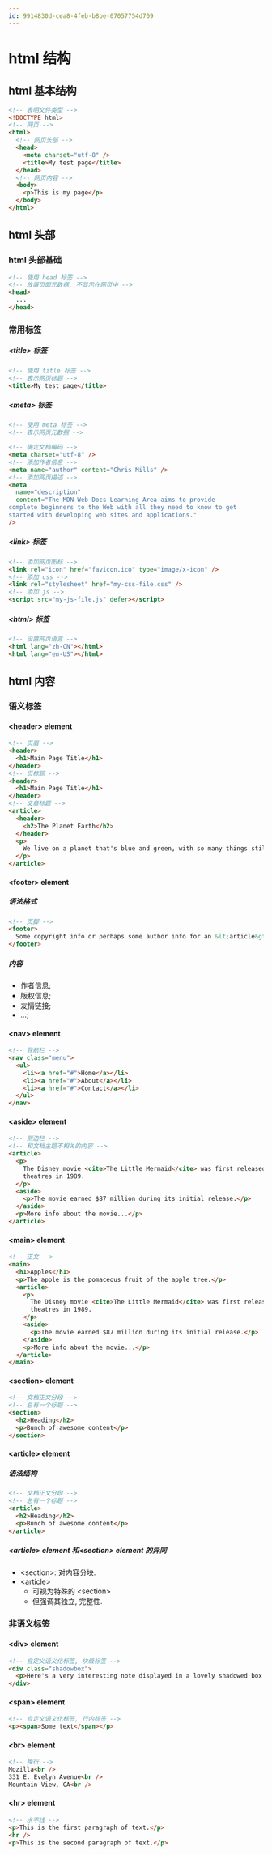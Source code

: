 ```yaml
---
id: 9914830d-cea8-4feb-b8be-07057754d709
---
```


# html 结构

## html 基本结构

```html
<!-- 表明文件类型 -->
<!DOCTYPE html>
<!-- 网页 -->
<html>
  <!-- 网页头部 -->
  <head>
    <meta charset="utf-8" />
    <title>My test page</title>
  </head>
  <!-- 网页内容 -->
  <body>
    <p>This is my page</p>
  </body>
</html>
```

## html 头部

### html 头部基础

```html
<!-- 使用 head 标签 -->
<!-- 放置页面元数据, 不显示在网页中 -->
<head>
  ...
</head>
```

### 常用标签

##### \<title\> 标签

```html
<!-- 使用 title 标签 -->
<!-- 表示网页标题 -->
<title>My test page</title>
```

##### \<meta\> 标签

```html
<!-- 使用 meta 标签 -->
<!-- 表示网页元数据 -->

<!-- 确定文档编码 -->
<meta charset="utf-8" />
<!-- 添加作者信息 -->
<meta name="author" content="Chris Mills" />
<!-- 添加网页描述 -->
<meta
  name="description"
  content="The MDN Web Docs Learning Area aims to provide
complete beginners to the Web with all they need to know to get
started with developing web sites and applications."
/>
```

##### \<link\> 标签

```html
<!-- 添加网页图标 -->
<link rel="icon" href="favicon.ico" type="image/x-icon" />
<!-- 添加 css -->
<link rel="stylesheet" href="my-css-file.css" />
<!-- 添加 js -->
<script src="my-js-file.js" defer></script>
```

##### \<html\> 标签

```html
<!-- 设置网页语言 -->
<html lang="zh-CN"></html>
<html lang="en-US"></html>
```

## html 内容

### 语义标签

#### \<header\> element

```html
<!-- 页眉 -->
<header>
  <h1>Main Page Title</h1>
</header>
<!-- 页标题 -->
<header>
  <h1>Main Page Title</h1>
</header>
<!-- 文章标题 -->
<article>
  <header>
    <h2>The Planet Earth</h2>
  </header>
  <p>
    We live on a planet that's blue and green, with so many things still unseen.
  </p>
</article>
```

#### \<footer\> element

##### 语法格式

```html
<!-- 页脚 -->
<footer>
  Some copyright info or perhaps some author info for an &lt;article&gt;?
</footer>
```

##### 内容

- 作者信息;
- 版权信息;
- 友情链接;
- ...;

#### \<nav\> element

```html
<!-- 导航栏 -->
<nav class="menu">
  <ul>
    <li><a href="#">Home</a></li>
    <li><a href="#">About</a></li>
    <li><a href="#">Contact</a></li>
  </ul>
</nav>
```

#### \<aside\> element

```html
<!-- 侧边栏 -->
<!-- 和文档主题不相关的内容 -->
<article>
  <p>
    The Disney movie <cite>The Little Mermaid</cite> was first released to
    theatres in 1989.
  </p>
  <aside>
    <p>The movie earned $87 million during its initial release.</p>
  </aside>
  <p>More info about the movie...</p>
</article>
```

#### \<main\> element

```html
<!-- 正文 -->
<main>
  <h1>Apples</h1>
  <p>The apple is the pomaceous fruit of the apple tree.</p>
  <article>
    <p>
      The Disney movie <cite>The Little Mermaid</cite> was first released to
      theatres in 1989.
    </p>
    <aside>
      <p>The movie earned $87 million during its initial release.</p>
    </aside>
    <p>More info about the movie...</p>
  </article>
</main>
```

#### \<section\> element

```html
<!-- 文档正文分段 -->
<!-- 总有一个标题 -->
<section>
  <h2>Heading</h2>
  <p>Bunch of awesome content</p>
</section>
```

#### \<article\> element

##### 语法结构

```html
<!-- 文档正文分段 -->
<!-- 总有一个标题 -->
<article>
  <h2>Heading</h2>
  <p>Bunch of awesome content</p>
</article>
```

##### \<article\> element 和\<section\> element 的异同

- \<section\>: 对内容分块.
- \<article\>
  - 可视为特殊的 \<section\>
  - 但强调其独立, 完整性.

### 非语义标签

#### \<div\> element

```html
<!-- 自定义语义化标签, 块级标签 -->
<div class="shadowbox">
  <p>Here's a very interesting note displayed in a lovely shadowed box.</p>
</div>
```

#### \<span\> element

```html
<!-- 自定义语义化标签, 行内标签 -->
<p><span>Some text</span></p>
```

#### \<br\> element

```html
<!-- 换行 -->
Mozilla<br />
331 E. Evelyn Avenue<br />
Mountain View, CA<br />
```

#### \<hr\> element

```html
<!-- 水平线 -->
<p>This is the first paragraph of text.</p>
<hr />
<p>This is the second paragraph of text.</p>
```
